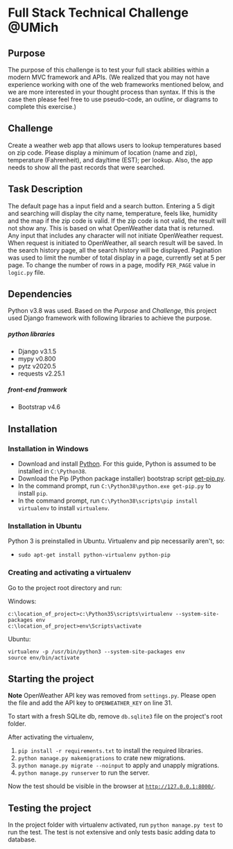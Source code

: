 Full Stack Technical Challenge @UMich
=====================================

Purpose
-------

The purpose of this challenge is to test your full stack abilities within a modern MVC framework and APIs. (We realized that you may not have experience working with one of the web frameworks mentioned below, and we are more interested in your thought process than syntax. If this is the case then please feel free to use pseudo-code, an outline, or diagrams to complete this exercise.)


Challenge
---------

Create a weather web app that allows users to lookup temperatures based on zip code. Please display a minimum of location (name and zip), temperature (Fahrenheit), and day/time (EST); per lookup. Also, the app needs to show all the past records that were searched.


Task Description
----------------

The default page has a input field and a search button. Entering a 5 digit and searching will display the city name, temperature, feels like, humidity and the map if the zip code is valid. If the zip code is not valid, the result will not show any. This is based on what OpenWeather data that is returned. Any input that includes any character will not initiate OpenWeather request. When request is initiated to OpenWeather, all search result will be saved.
In the search history page, all the search history will be displayed. Pagination was used to limit the number of total display in a page, currently set at 5 per page. To change the number of rows in a page, modify `PER_PAGE` value in `logic.py` file.


Dependencies
------------

Python v3.8 was used. Based on the *Purpose* and *Challenge*, this project used Django framework with following libraries to achieve the purpose.

##### python libraries
* Django v3.1.5
* mypy v0.800
* pytz v2020.5
* requests v2.25.1

##### front-end framwork
* Bootstrap v4.6


Installation
------------

### Installation in Windows

* Download and install [Python](https://www.python.org/downloads/). For this guide, Python is assumed to be installed in `C:\Python38`.
* Download the Pip (Python package installer) bootstrap script [get-pip.py](https://bootstrap.pypa.io/get-pip.py).
* In the command prompt, run `C:\Python38\python.exe get-pip.py` to install `pip`.
* In the command prompt, run `C:\Python38\scripts\pip install virtualenv` to install `virtualenv`.

### Installation in Ubuntu

Python 3 is preinstalled in Ubuntu. Virtualenv and pip necessarily aren't, so:

* `sudo apt-get install python-virtualenv python-pip`

### Creating and activating a virtualenv

Go to the project root directory and run:

Windows:

```
c:\location_of_project>c:\Python35\scripts\virtualenv --system-site-packages env
c:\location_of_project>env\Scripts\activate
```

Ubuntu:

```
virtualenv -p /usr/bin/python3 --system-site-packages env
source env/bin/activate
```

Starting the project
--------------------

**Note** OpenWeather API key was removed from `settings.py`. Please open the file and add the API key to `OPENWEATHER_KEY` on line 31.

To start with a fresh SQLite db, remove `db.sqlite3` file on the project's root folder.

After activating the virtualenv,
1. `pip install -r requirements.txt` to install the required libraries.
2. `python manage.py makemigrations` to crate new migrations.
3. `python manage.py migrate --noinput` to apply and unapply migrations.
4. `python manage.py runserver` to run the server.

Now the test should be visible in the browser at [`http://127.0.0.1:8000/`](http://127.0.0.1:8000/).


Testing the project
-------------------

In the project folder with virtualenv activated, run `python manage.py test` to run the test.
The test is not extensive and only tests basic adding data to database.
